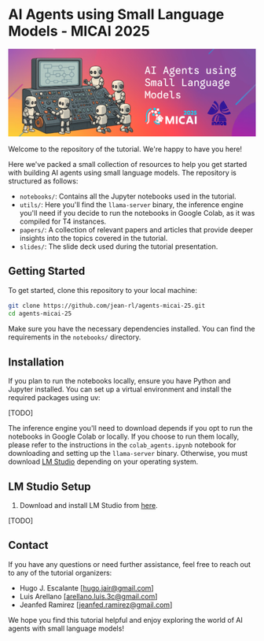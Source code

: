 # AI Agents using Small Language Models - MICAI 2025

![tutorial-banner](./slides/tutorial_banner.png)

Welcome to the repository of the tutorial. We're happy to have you here!

Here we've packed a small collection of resources to help you get started with building AI agents using small language models. The repository is structured as follows:

- `notebooks/`: Contains all the Jupyter notebooks used in the tutorial.
- `utils/`: Here you'll find the `llama-server` binary, the inference engine you'll need if you decide to run the notebooks in Google Colab, as it was compiled for T4 instances.
- `papers/`: A collection of relevant papers and articles that provide deeper insights into the topics covered in the tutorial.
- `slides/`: The slide deck used during the tutorial presentation.

## Getting Started

To get started, clone this repository to your local machine:

```bash
git clone https://github.com/jean-rl/agents-micai-25.git
cd agents-micai-25
```

Make sure you have the necessary dependencies installed. You can find the requirements in the `notebooks/` directory.

## Installation

If you plan to run the notebooks locally, ensure you have Python and Jupyter installed. You can set up a virtual environment and install the required packages using uv:

[TODO]

The inference engine you'll need to download depends if you opt to run the notebooks in Google Colab or locally. If you choose to run them locally, please refer to the instructions in the `colab_agents.ipynb` notebook for downloading and setting up the `llama-server` binary. Otherwise, you must download [LM Studio](https://lmstudio.ai/) depending on your operating system. 

## LM Studio Setup

1. Download and install LM Studio from [here](https://lmstudio.ai/).

[TODO] 

## Contact

If you have any questions or need further assistance, feel free to reach out to any of the tutorial organizers:

- Hugo J. Escalante [hugo.jair@gmail.com]
- Luis Arellano [arellano.luis.3c@gmail.com]
- Jeanfed Ramirez [jeanfed.ramirez@gmail.com]

We hope you find this tutorial helpful and enjoy exploring the world of AI agents with small language models!